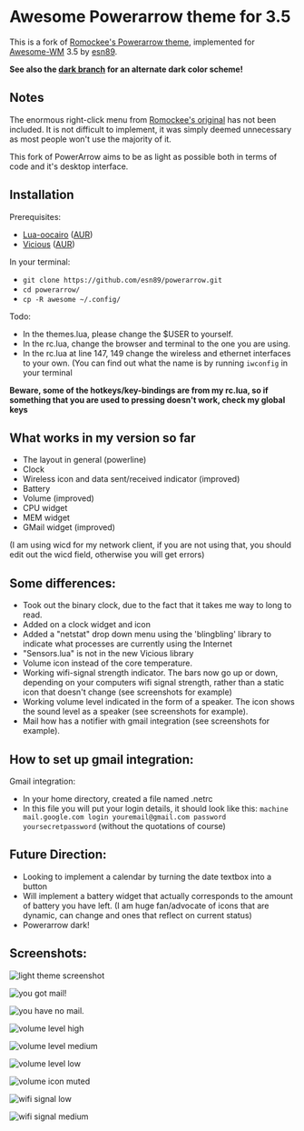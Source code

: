 Awesome Powerarrow theme for 3.5
================================

This is a fork of [Romockee's Powerarrow theme][romockee], implemented for
[Awesome-WM][awesome] 3.5 by [esn89][esn89].

**See also the [dark branch](../../tree/dark) for an alternate dark color scheme!**

Notes
-----

The enormous right-click menu from [Romockee's original][romockee] has not been
included. It is not difficult to implement, it was simply deemed unnecessary as
most people won't use the majority of it.

This fork of PowerArrow aims to be as light as possible both in terms of code
and it's desktop interface.

Installation
------------

Prerequisites:
* [Lua-oocairo](http://luaforge.net/projects/oocairo/)
  ([AUR](https://aur.archlinux.org/packages/lua-oocairo/))
* [Vicious](http://awesome.naquadah.org/wiki/Vicious)
  ([AUR](https://aur.archlinux.org/packages/vicious))

In your terminal:
* `git clone https://github.com/esn89/powerarrow.git`
* `cd powerarrow/`
* `cp -R awesome ~/.config/`

Todo:
* In the themes.lua, please change the $USER to yourself.
* In the rc.lua, change the browser and terminal to the one you are using.
* In the rc.lua at line 147, 149 change the wireless and ethernet interfaces to
  your own.  (You can find out what the name is by running `iwconfig` in your
  terminal

**Beware, some of the hotkeys/key-bindings are from my rc.lua, so if something
that you are used to pressing doesn't work, check my global keys**

What works in my version so far
-------------------------------

* The layout in general (powerline)
* Clock
* Wireless icon and data sent/received indicator (improved)
* Battery
* Volume (improved)
* CPU widget
* MEM widget
* GMail widget (improved)

(I am using wicd for my network client, if you are not using that, you should
edit out the wicd field, otherwise you will get errors)

Some differences:
-----------------

* Took out the binary clock, due to the fact that it takes me way to long to
  read.
* Added on a clock widget and icon
* Added a "netstat" drop down menu using the 'blingbling' library to indicate
  what processes are currently using the Internet
* "Sensors.lua" is not in the new Vicious library
* Volume icon instead of the core temperature.
* Working wifi-signal strength indicator.  The bars now go up or down,
  depending on your computers wifi signal strength, rather than a static icon
  that doesn't change (see screenshots for example)
* Working volume level indicated in the form of a speaker.  The icon shows the
  sound level as a speaker (see screenshots for example).
* Mail how has a notifier with gmail integration (see screenshots for example).

How to set up  gmail integration:
---------------------------------

Gmail integration:
* In your home directory, created a file named .netrc
* In this file you will put your login details, it should look like this:
  `machine mail.google.com login youremail@gmail.com password
  yoursecretpassword`  (without the quotations of course)

Future Direction:
-----------------

* Looking to implement a calendar by turning the date textbox into a button
* Will implement a battery widget that actually corresponds to the amount of
  battery you have left. (I am huge fan/advocate of icons that are dynamic, can
  change and ones that reflect on current status)
* Powerarrow dark!

Screenshots:
------------

![light theme screenshot](http://i.imgur.com/q1o4PRU.png)

![you got mail!](http://i.imgur.com/yiLCxWr.png)

![you have no mail.](http://i.imgur.com/B8gqVml.png)

![volume level high](http://i.imgur.com/80G9i0j.png)

![volume level medium](http://i.imgur.com/KdD7vNX.png)

![volume level low](http://i.imgur.com/oAiyiTi.png)

![volume icon muted](http://i.imgur.com/yaHOt3P.png)

![wifi signal low](http://i.imgur.com/oqBm8Qf.png)

![wifi signal medium](http://i.imgur.com/nb0dBOx.png)


  [awesome]: http://awesome.naquadah.org
  [esn89]: https://github.com/esn89/powerarrow
  [romockee]: https://github.com/romockee/powerarrow
